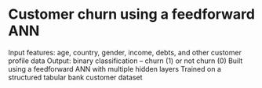 # Customer churn using a feedforward ANN

Input features: age, country, gender, income, debts, and other customer profile data 
Output: binary classification – churn (1) or not churn (0)
Built using a feedforward ANN with multiple hidden layers
Trained on a structured tabular bank customer dataset
